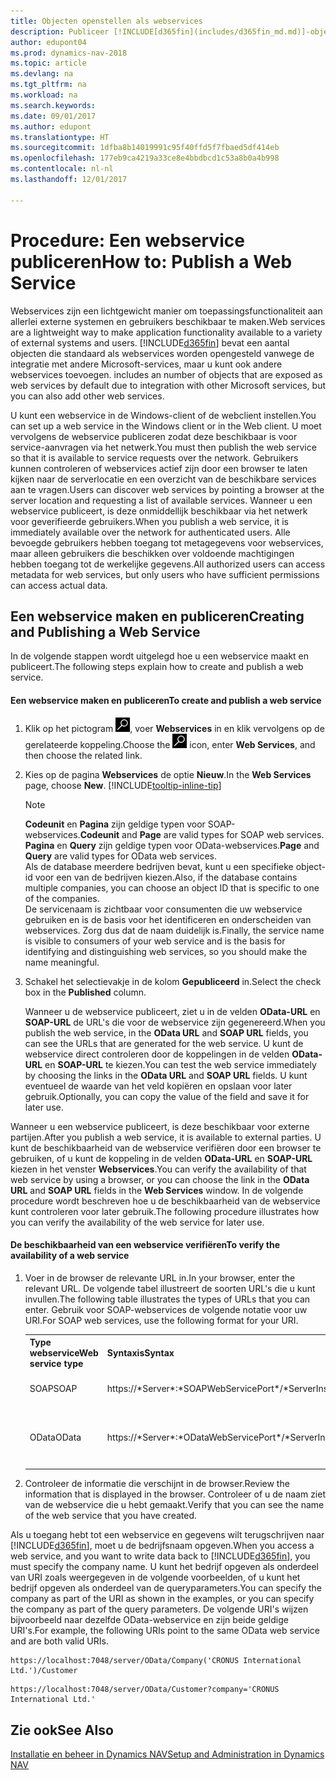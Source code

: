 ```yaml
---
title: Objecten openstellen als webservices
description: Publiceer [!INCLUDE[d365fin](includes/d365fin_md.md)]-objecten als webservices om ze direct beschikbaar te maken op het netwerk.
author: edupont04
ms.prod: dynamics-nav-2018
ms.topic: article
ms.devlang: na
ms.tgt_pltfrm: na
ms.workload: na
ms.search.keywords: 
ms.date: 09/01/2017
ms.author: edupont
ms.translationtype: HT
ms.sourcegitcommit: 1dfba8b14019991c95f40ffd5f7fbaed5df414eb
ms.openlocfilehash: 177eb9ca4219a33ce8e4bbdbcd1c53a8b0a4b998
ms.contentlocale: nl-nl
ms.lasthandoff: 12/01/2017

---
```

# <a name="how-to-publish-a-web-service"></a><span data-ttu-id="34bfc-103">Procedure: Een webservice publiceren</span><span class="sxs-lookup"><span data-stu-id="34bfc-103">How to: Publish a Web Service</span></span>
<span data-ttu-id="34bfc-104">Webservices zijn een lichtgewicht manier om toepassingsfunctionaliteit aan allerlei externe systemen en gebruikers beschikbaar te maken.</span><span class="sxs-lookup"><span data-stu-id="34bfc-104">Web services are a lightweight way to make application functionality available to a variety of external systems and users.</span></span> [!INCLUDE[d365fin](includes/d365fin_md.md)]<span data-ttu-id="34bfc-105"> bevat een aantal objecten die standaard als webservices worden opengesteld vanwege de integratie met andere Microsoft-services, maar u kunt ook andere webservices toevoegen.</span><span class="sxs-lookup"><span data-stu-id="34bfc-105"> includes an number of objects that are exposed as web services by default due to integration with other Microsoft services, but you can also add other web services.</span></span>  

<span data-ttu-id="34bfc-106">U kunt een webservice in de Windows-client of de webclient instellen.</span><span class="sxs-lookup"><span data-stu-id="34bfc-106">You can set up a web service in the Windows client or in the Web client.</span></span> <span data-ttu-id="34bfc-107">U moet vervolgens de webservice publiceren zodat deze beschikbaar is voor service-aanvragen via het netwerk.</span><span class="sxs-lookup"><span data-stu-id="34bfc-107">You must then publish the web service so that it is available to service requests over the network.</span></span> <span data-ttu-id="34bfc-108">Gebruikers kunnen controleren of webservices actief zijn door een browser te laten kijken naar de serverlocatie en een overzicht van de beschikbare services aan te vragen.</span><span class="sxs-lookup"><span data-stu-id="34bfc-108">Users can discover web services by pointing a browser at the server location and requesting a list of available services.</span></span> <span data-ttu-id="34bfc-109">Wanneer u een webservice publiceert, is deze onmiddellijk beschikbaar via het netwerk voor geverifieerde gebruikers.</span><span class="sxs-lookup"><span data-stu-id="34bfc-109">When you publish a web service, it is immediately available over the network for authenticated users.</span></span> <span data-ttu-id="34bfc-110">Alle bevoegde gebruikers hebben toegang tot metagegevens voor webservices, maar alleen gebruikers die beschikken over voldoende machtigingen hebben toegang tot de werkelijke gegevens.</span><span class="sxs-lookup"><span data-stu-id="34bfc-110">All authorized users can access metadata for web services, but only users who have sufficient permissions can access actual data.</span></span>

## <a name="creating-and-publishing-a-web-service"></a><span data-ttu-id="34bfc-111">Een webservice maken en publiceren</span><span class="sxs-lookup"><span data-stu-id="34bfc-111">Creating and Publishing a Web Service</span></span>  
 <span data-ttu-id="34bfc-112">In de volgende stappen wordt uitgelegd hoe u een webservice maakt en publiceert.</span><span class="sxs-lookup"><span data-stu-id="34bfc-112">The following steps explain how to create and publish a web service.</span></span>  

#### <a name="to-create-and-publish-a-web-service"></a><span data-ttu-id="34bfc-113">Een webservice maken en publiceren</span><span class="sxs-lookup"><span data-stu-id="34bfc-113">To create and publish a web service</span></span>  

1.  <span data-ttu-id="34bfc-114">Klik op het pictogram ![Zoeken naar pagina of rapport](media/ui-search/search_small.png "pictogram Zoeken naar pagina of rapport"), voer **Webservices** in en klik vervolgens op de gerelateerde koppeling.</span><span class="sxs-lookup"><span data-stu-id="34bfc-114">Choose the ![Search for Page or Report](media/ui-search/search_small.png "Search for Page or Report icon") icon, enter **Web Services**, and then choose the related link.</span></span>  

2.  <span data-ttu-id="34bfc-115">Kies op de pagina **Webservices** de optie **Nieuw**.</span><span class="sxs-lookup"><span data-stu-id="34bfc-115">In the **Web Services** page, choose **New**.</span></span> [!INCLUDE[tooltip-inline-tip](includes/tooltip-inline-tip_md.md)]  

    > [!NOTE]  
    >  <span data-ttu-id="34bfc-116">**Codeunit** en **Pagina** zijn geldige typen voor SOAP-webservices.</span><span class="sxs-lookup"><span data-stu-id="34bfc-116">**Codeunit** and **Page** are valid types for SOAP web services.</span></span> <span data-ttu-id="34bfc-117">**Pagina** en **Query** zijn geldige typen voor OData-webservices.</span><span class="sxs-lookup"><span data-stu-id="34bfc-117">**Page** and **Query** are valid types for OData web services.</span></span>  
    <span data-ttu-id="34bfc-118">Als de database meerdere bedrijven bevat, kunt u een specifieke object-id voor een van de bedrijven kiezen.</span><span class="sxs-lookup"><span data-stu-id="34bfc-118">Also, if the database contains multiple companies, you can choose an object ID that is specific to one of the companies.</span></span>  
    <span data-ttu-id="34bfc-119">De servicenaam is zichtbaar voor consumenten die uw webservice gebruiken en is de basis voor het identificeren en onderscheiden van webservices. Zorg dus dat de naam duidelijk is.</span><span class="sxs-lookup"><span data-stu-id="34bfc-119">Finally, the service name is visible to consumers of your web service and is the basis for identifying and distinguishing web services, so you should make the name meaningful.</span></span>

3.  <span data-ttu-id="34bfc-120">Schakel het selectievakje in de kolom **Gepubliceerd** in.</span><span class="sxs-lookup"><span data-stu-id="34bfc-120">Select the check box in the **Published** column.</span></span>  

     <span data-ttu-id="34bfc-121">Wanneer u de webservice publiceert, ziet u in de velden **OData-URL** en **SOAP-URL** de URL's die voor de webservice zijn gegenereerd.</span><span class="sxs-lookup"><span data-stu-id="34bfc-121">When you publish the web service, in the **OData URL** and **SOAP URL** fields, you can see the URLs that are generated for the web service.</span></span> <span data-ttu-id="34bfc-122">U kunt de webservice direct controleren door de koppelingen in de velden **OData-URL** en **SOAP-URL** te kiezen.</span><span class="sxs-lookup"><span data-stu-id="34bfc-122">You can test the web service immediately by choosing the links in the **OData URL** and **SOAP URL** fields.</span></span> <span data-ttu-id="34bfc-123">U kunt eventueel de waarde van het veld kopiëren en opslaan voor later gebruik.</span><span class="sxs-lookup"><span data-stu-id="34bfc-123">Optionally, you can copy the value of the field and save it for later use.</span></span>  

<span data-ttu-id="34bfc-124">Wanneer u een webservice publiceert, is deze beschikbaar voor externe partijen.</span><span class="sxs-lookup"><span data-stu-id="34bfc-124">After you publish a web service, it is available to external parties.</span></span> <span data-ttu-id="34bfc-125">U kunt de beschikbaarheid van de webservice verifiëren door een browser te gebruiken, of u kunt de koppeling in de velden **OData-URL** en **SOAP-URL** kiezen in het venster **Webservices**.</span><span class="sxs-lookup"><span data-stu-id="34bfc-125">You can verify the availability of that web service by using a browser, or you can choose the link in the **OData URL** and **SOAP URL** fields in the **Web Services** window.</span></span> <span data-ttu-id="34bfc-126">In de volgende procedure wordt beschreven hoe u de beschikbaarheid van de webservice kunt controleren voor later gebruik.</span><span class="sxs-lookup"><span data-stu-id="34bfc-126">The following procedure illustrates how you can verify the availability of the web service for later use.</span></span>  

#### <a name="to-verify-the-availability-of-a-web-service"></a><span data-ttu-id="34bfc-127">De beschikbaarheid van een webservice verifiëren</span><span class="sxs-lookup"><span data-stu-id="34bfc-127">To verify the availability of a web service</span></span>  

1.  <span data-ttu-id="34bfc-128">Voer in de browser de relevante URL in.</span><span class="sxs-lookup"><span data-stu-id="34bfc-128">In your browser, enter the relevant URL.</span></span> <span data-ttu-id="34bfc-129">De volgende tabel illustreert de soorten URL's die u kunt invullen.</span><span class="sxs-lookup"><span data-stu-id="34bfc-129">The following table illustrates the types of URLs that you can enter.</span></span> <span data-ttu-id="34bfc-130">Gebruik voor SOAP-webservices de volgende notatie voor uw URI.</span><span class="sxs-lookup"><span data-stu-id="34bfc-130">For SOAP web services, use the following format for your URI.</span></span>  

    <table>
    <tr>
    <th><span data-ttu-id="34bfc-131">Type webservice</span><span class="sxs-lookup"><span data-stu-id="34bfc-131">Web service type</span></span></th>
    <th><span data-ttu-id="34bfc-132">Syntaxis</span><span class="sxs-lookup"><span data-stu-id="34bfc-132">Syntax</span></span></th>
    <th><span data-ttu-id="34bfc-133">Opmerking</span><span class="sxs-lookup"><span data-stu-id="34bfc-133">Example</span></span></th>
    </tr>
    <tr>
    <td><span data-ttu-id="34bfc-134">SOAP</span><span class="sxs-lookup"><span data-stu-id="34bfc-134">SOAP</span></span></td>
    <td><span data-ttu-id="34bfc-135">https://*Server*:*SOAPWebServicePort*/*ServerInstance*/WS/*CompanyName*/salesDocuments/</span><span class="sxs-lookup"><span data-stu-id="34bfc-135">https://*Server*:*SOAPWebServicePort*/*ServerInstance*/WS/*CompanyName*/salesDocuments/</span></span></td>
    <td><span data-ttu-id="34bfc-136">https://mycompany.financials.dynamics.com:7047/MS/WS/MyCompany/Page/salesDocuments?tenant=mycompany.financials.dynamics.com</span><span class="sxs-lookup"><span data-stu-id="34bfc-136">https://mycompany.financials.dynamics.com:7047/MS/WS/MyCompany/Page/salesDocuments?tenant=mycompany.financials.dynamics.com</span></span></td>
    </tr>
    <tr>
    <td><span data-ttu-id="34bfc-137">OData</span><span class="sxs-lookup"><span data-stu-id="34bfc-137">OData</span></span></td>
    <td><span data-ttu-id="34bfc-138">https://*Server*:*ODataWebServicePort*/*ServerInstance*/OData/Company('*CompanyName*')</span><span class="sxs-lookup"><span data-stu-id="34bfc-138">https://*Server*:*ODataWebServicePort*/*ServerInstance*/OData/Company('*CompanyName*')</span></span></td>
    <td><span data-ttu-id="34bfc-139">https://MyCompany.financials.dynamics.com:7048/MS/OData/Company('MyCompany')/salesDocuments?tenant=MyCompany.financials.dynamics.com</span><span class="sxs-lookup"><span data-stu-id="34bfc-139">https://MyCompany.financials.dynamics.com:7048/MS/OData/Company('MyCompany')/salesDocuments?tenant=MyCompany.financials.dynamics.com</span></span>

         The company name is case-sensitive.</td>
    </tr>
    </table>

2.  <span data-ttu-id="34bfc-140">Controleer de informatie die verschijnt in de browser.</span><span class="sxs-lookup"><span data-stu-id="34bfc-140">Review the information that is displayed in the browser.</span></span> <span data-ttu-id="34bfc-141">Controleer of u de naam ziet van de webservice die u hebt gemaakt.</span><span class="sxs-lookup"><span data-stu-id="34bfc-141">Verify that you can see the name of the web service that you have created.</span></span>  

 <span data-ttu-id="34bfc-142">Als u toegang hebt tot een webservice en gegevens wilt terugschrijven naar [!INCLUDE[d365fin](includes/d365fin_md.md)], moet u de bedrijfsnaam opgeven.</span><span class="sxs-lookup"><span data-stu-id="34bfc-142">When you access a web service, and you want to write data back to [!INCLUDE[d365fin](includes/d365fin_md.md)], you must specify the company name.</span></span> <span data-ttu-id="34bfc-143">U kunt het bedrijf opgeven als onderdeel van URI zoals weergegeven in de volgende voorbeelden, of u kunt het bedrijf opgeven als onderdeel van de queryparameters.</span><span class="sxs-lookup"><span data-stu-id="34bfc-143">You can specify the company as part of the URI as shown in the examples, or you can specify the company as part of the query parameters.</span></span> <span data-ttu-id="34bfc-144">De volgende URI's wijzen bijvoorbeeld naar dezelfde OData-webservice en zijn beide geldige URI's.</span><span class="sxs-lookup"><span data-stu-id="34bfc-144">For example, the following URIs point to the same OData web service and are both valid URIs.</span></span>  

```  
https://localhost:7048/server/OData/Company('CRONUS International Ltd.')/Customer  
```  

```  
https://localhost:7048/server/OData/Customer?company='CRONUS International Ltd.'  
```  

## <a name="see-also"></a><span data-ttu-id="34bfc-145">Zie ook</span><span class="sxs-lookup"><span data-stu-id="34bfc-145">See Also</span></span>  
[<span data-ttu-id="34bfc-146">Installatie en beheer in Dynamics NAV</span><span class="sxs-lookup"><span data-stu-id="34bfc-146">Setup and Administration in Dynamics NAV</span></span>](admin-setup-and-administration.md)  

